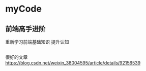 # myCode

## 前端高手进阶
重新学习前端基础知识  提升认知

```

```



很好的文章  
https://blog.csdn.net/weixin_38004595/article/details/92156539